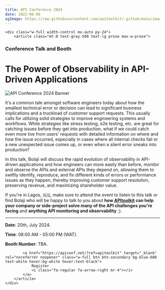 ```yaml
---
title: API Conference 2024
date: 2022-06-06
ogImage: https://raw.githubusercontent.com/apitoolkit/.github/main/images/events-og.png
---
```


```=html
<div class="w-full width-control mx-auto py-24">
    <article class="mt-8 text-gray-500 text-lg prose max-w-prose">
```

### Conference Talk and Booth

# The Power of Observability in API-Driven Applications

![API Conference 2024 Banner](./banner.jpeg)

It's a common tale amongst software engineers today about how the smallest technical error or decision can lead to significant business implications and a truckload of customer support requests. This usually calls for utilizing solid strategies to improve engineering systems and workflows. While strategies like stress testing, e2e testing, etc. are great for catching issues before they get into production, what if we could catch even more live from users' requests with detailed information on where and how the issue occurred, especially in cases where all internal checks fail or a new unexpected issue comes up, or even when a silent error sneaks into production?

In this talk, Bolaji will discuss the rapid evolution of observability in API-driven applications and how engineers can more easily than before, monitor and observe the APIs and external APIs they depend on, allowing them to swiftly identify, reproduce, and fix different kinds of errors or performance issues as they happen, thereby improving customer support resolution, preserving revenue, and maximizing shareholder value.

If you're in Lagos, 🇳🇬, make sure to attend the event to listen to this talk or find Bolaji who will be happy to talk to you about **how [APItoolkit](/) can help your company or side-project solve many of the API challenges you're facing** and **anything API monitoring and observability** ;).

<hr />

**Date**: 20th, July 2024.

**Time**: 08:00 AM - 05:00 PM (WAT).

**Booth Number**: TBA.

```=html
        <a href="https://apiconf.net/?ref=apitoolkit" target="_blank" rel="noreferrer noopener" class="w-full btn btn-secondary bg-blue-600 text-white hover:bg-white hover:text-black">
            Register
            <i class="fa-regular fa-arrow-right mr-4"></i>
        </a>
    </article>
</div>
```
